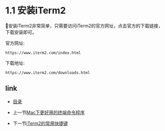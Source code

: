 # 1.1 安装iTerm2

安装iTerm2非常简单，只需要访问iTerm2的官方网址，点击官方的下载链接，下载安装即可。

官方网址:

```url
https://www.iterm2.com/index.html
```

下载地址:

```url
https://www.iterm2.com/downloads.html
```

## link

* [目录](README.md)

* 上一节[Mac下更好用的终端命令程序](01.0.md)

* 下一节[iTerm2的常用快捷键](01.2.md)